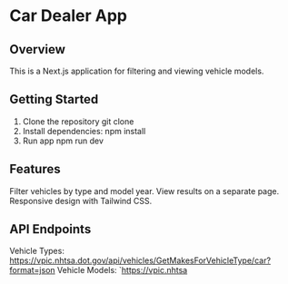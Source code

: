 # Car Dealer App

## Overview

This is a Next.js application for filtering and viewing vehicle models.

## Getting Started

1. Clone the repository
    git clone
2. Install dependencies:
   npm install
3. Run app
    npm run dev

## Features

Filter vehicles by type and model year.
View results on a separate page.
Responsive design with Tailwind CSS.

## API Endpoints

Vehicle Types: https://vpic.nhtsa.dot.gov/api/vehicles/GetMakesForVehicleType/car?format=json
Vehicle Models: `https://vpic.nhtsa
